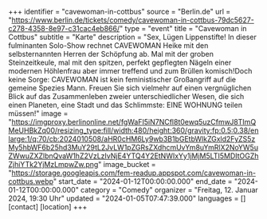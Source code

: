 +++
identifier = "cavewoman-in-cottbus"
source = "Berlin.de"
url = "https://www.berlin.de/tickets/comedy/cavewoman-in-cottbus-79dc5627-c278-4358-8e97-c31cac4eb866/"
type = "event"
title = "Cavewoman in Cottbus"
subtitle = "Karte"
description = "Sex, Lügen  Lippenstifte! In dieser fulminanten Solo-Show rechnet CAVEWOMAN Heike mit den selbsternannten Herren der Schöpfung ab. Mal mit der groben Steinzeitkeule, mal mit den spitzen, perfekt gepflegten Nägeln einer modernen Höhlenfrau aber immer treffend und zum Brüllen komisch!Doch keine Sorge: CAVEWOMAN ist kein feministischer Großangriff auf die gemeine Spezies Mann. Freuen Sie sich vielmehr auf einen vergnüglichen Blick auf das Zusammenleben zweier unterschiedlicher Wesen, die sich einen Planeten, eine Stadt und das Schlimmste: EINE WOHNUNG teilen müssen!"
image = "https://imgproxy.berlinonline.net/fgWaFI5iN7NCfl8t0ewq5uzCfmwJ8TImQMeUHBkZq00/resizing_type:fill/width:480/height:360/gravity:fp:0.5:0.38/enlarge:1/q:70/cb:2024010508/aHR0cHM6Ly9wb3B1bGEtbWlkZGxld2FyZS5zMy5hbWF6b25hd3MuY29tL2JvLW1pZGRsZXdhcmUvYm8uYmRlX2NoYW5uZWwuZXZlbnQvaW1hZ2VzLzIvNjE4YTQ4Y2EtNWIxYy1jMjM5LTI5MDItOGZhZjhiYTk2YjMzLmpwZw.png"
image_bucket = "https://storage.googleapis.com/fem-readup.appspot.com/cavewoman-in-cottbus.webp"
start_date = "2024-01-12T00:00:00.000"
end_date = "2024-01-12T00:00:00.000"
category = "Comedy"
organizer = "Freitag, 12. Januar 2024, 19:30 Uhr"
updated = "2024-01-05T07:47:39.000"
languages = []
[contact]
[location]
+++